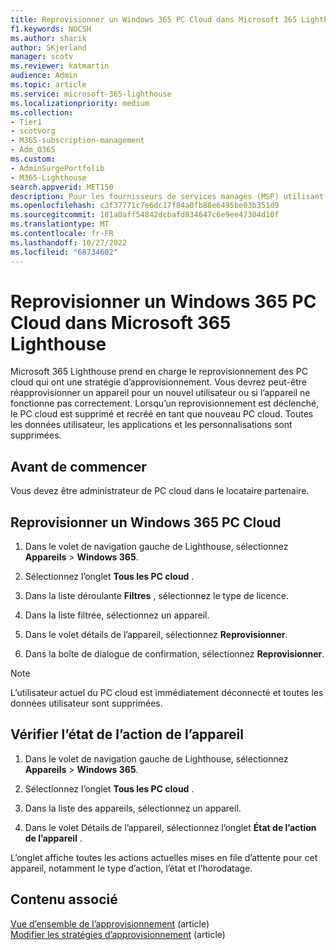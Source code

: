 ```yaml
---
title: Reprovisionner un Windows 365 PC Cloud dans Microsoft 365 Lighthouse
f1.keywords: NOCSH
ms.author: sharik
author: SKjerland
manager: scotv
ms.reviewer: katmartin
audience: Admin
ms.topic: article
ms.service: microsoft-365-lighthouse
ms.localizationpriority: medium
ms.collection:
- Tier1
- scotvorg
- M365-subscription-management
- Adm_O365
ms.custom:
- AdminSurgePortfolib
- M365-Lighthouse
search.appverid: MET150
description: Pour les fournisseurs de services managés (MSP) utilisant Microsoft 365 Lighthouse, découvrez comment reprovisionner un Windows 365 PC Cloud dans Microsoft 365 Lighthouse.
ms.openlocfilehash: c3f37771c7e6dc17f84a0fb88e6495be03b351d9
ms.sourcegitcommit: 181a0aff54842dcbafd834647c6e9ee47304d10f
ms.translationtype: MT
ms.contentlocale: fr-FR
ms.lasthandoff: 10/27/2022
ms.locfileid: "68734602"
---
```

# <a name="reprovision-a-windows-365-cloud-pc-in-microsoft-365-lighthouse"></a>Reprovisionner un Windows 365 PC Cloud dans Microsoft 365 Lighthouse

Microsoft 365 Lighthouse prend en charge le reprovisionnement des PC cloud qui ont une stratégie d’approvisionnement. Vous devrez peut-être réapprovisionner un appareil pour un nouvel utilisateur ou si l’appareil ne fonctionne pas correctement. Lorsqu’un reprovisionnement est déclenché, le PC cloud est supprimé et recréé en tant que nouveau PC cloud. Toutes les données utilisateur, les applications et les personnalisations sont supprimées.

## <a name="before-you-begin"></a>Avant de commencer

Vous devez être administrateur de PC cloud dans le locataire partenaire.

## <a name="reprovision-a-windows-365-cloud-pc"></a>Reprovisionner un Windows 365 PC Cloud

1. Dans le volet de navigation gauche de Lighthouse, sélectionnez **Appareils** >  **Windows 365**.

2. Sélectionnez l’onglet **Tous les PC cloud** .

3. Dans la liste déroulante **Filtres** , sélectionnez le type de licence.

4. Dans la liste filtrée, sélectionnez un appareil.

5. Dans le volet détails de l’appareil, sélectionnez **Reprovisionner**.

6. Dans la boîte de dialogue de confirmation, sélectionnez **Reprovisionner**.

> [!NOTE]
> L’utilisateur actuel du PC cloud est immédiatement déconnecté et toutes les données utilisateur sont supprimées.

## <a name="check-the-device-action-status"></a>Vérifier l’état de l’action de l’appareil

1. Dans le volet de navigation gauche de Lighthouse, sélectionnez **Appareils** >  **Windows 365**.

2. Sélectionnez l’onglet **Tous les PC cloud** .

3. Dans la liste des appareils, sélectionnez un appareil.

4. Dans le volet Détails de l’appareil, sélectionnez l’onglet **État de l’action de l’appareil** .

L’onglet affiche toutes les actions actuelles mises en file d’attente pour cet appareil, notamment le type d’action, l’état et l’horodatage.

## <a name="related-content"></a>Contenu associé

[Vue d’ensemble de l’approvisionnement](/windows-365/enterprise/provisioning) (article)\
[Modifier les stratégies d’approvisionnement](/windows-365/enterprise/edit-provisioning-policy) (article)
